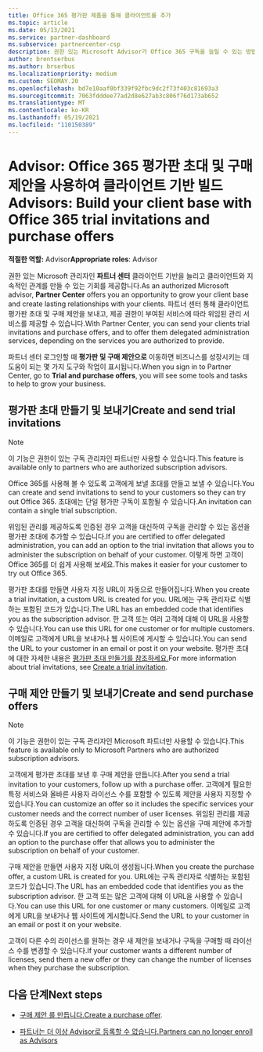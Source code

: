 ```yaml
---
title: Office 365 평가판 제품을 통해 클라이언트를 추가
ms.topic: article
ms.date: 05/13/2021
ms.service: partner-dashboard
ms.subservice: partnercenter-csp
description: 권한 있는 Microsoft Advisor가 Office 365 구독을 늘릴 수 있는 방법을 알아봅니다. Office 365 평가판 초대 및 구매 제안을 만들어 클라이언트에 보냅니다.
author: brentserbus
ms.author: brserbus
ms.localizationpriority: medium
ms.custom: SEOMAY.20
ms.openlocfilehash: bd7e10aaf0bf339f92fbc9dc2f73f403c81693a3
ms.sourcegitcommit: 7063fdddee77ad2d8e627ab3c806f76d173ab652
ms.translationtype: MT
ms.contentlocale: ko-KR
ms.lasthandoff: 05/19/2021
ms.locfileid: "110150389"
---
```

# <a name="advisors-build-your-client-base-with-office-365-trial-invitations-and-purchase-offers"></a><span data-ttu-id="f3749-104">Advisor: Office 365 평가판 초대 및 구매 제안을 사용하여 클라이언트 기반 빌드</span><span class="sxs-lookup"><span data-stu-id="f3749-104">Advisors: Build your client base with Office 365 trial invitations and purchase offers</span></span>


<span data-ttu-id="f3749-105">**적절한 역할:** Advisor</span><span class="sxs-lookup"><span data-stu-id="f3749-105">**Appropriate roles**: Advisor</span></span>


<span data-ttu-id="f3749-106">권한 있는 Microsoft 관리자인 **파트너 센터** 클라이언트 기반을 늘리고 클라이언트와 지속적인 관계를 만들 수 있는 기회를 제공합니다.</span><span class="sxs-lookup"><span data-stu-id="f3749-106">As an authorized Microsoft advisor, **Partner Center** offers you an opportunity to grow your client base and create lasting relationships with your clients.</span></span> <span data-ttu-id="f3749-107">파트너 센터 통해 클라이언트 평가판 초대 및 구매 제안을 보내고, 제공 권한이 부여된 서비스에 따라 위임된 관리 서비스를 제공할 수 있습니다.</span><span class="sxs-lookup"><span data-stu-id="f3749-107">With Partner Center, you can send your clients trial invitations and purchase offers, and to offer them delegated administration services, depending on the services you are authorized to provide.</span></span>

<span data-ttu-id="f3749-108">파트너 센터 로그인할 때 **평가판 및 구매 제안으로** 이동하면 비즈니스를 성장시키는 데 도움이 되는 몇 가지 도구와 작업이 표시됩니다.</span><span class="sxs-lookup"><span data-stu-id="f3749-108">When you sign in to Partner Center, go to **Trial and purchase offers**, you will see some tools and tasks to help to grow your business.</span></span>

## <a name="create-and-send-trial-invitations"></a><span data-ttu-id="f3749-109">평가판 초대 만들기 및 보내기</span><span class="sxs-lookup"><span data-stu-id="f3749-109">Create and send trial invitations</span></span>

> [!NOTE]
> <span data-ttu-id="f3749-110">이 기능은 권한이 있는 구독 관리자인 파트너만 사용할 수 있습니다.</span><span class="sxs-lookup"><span data-stu-id="f3749-110">This feature is available only to partners who are authorized subscription advisors.</span></span>

<span data-ttu-id="f3749-111">Office 365를 사용해 볼 수 있도록 고객에게 보낼 초대를 만들고 보낼 수 있습니다.</span><span class="sxs-lookup"><span data-stu-id="f3749-111">You can create and send invitations to send to your customers so they can try out Office 365.</span></span> <span data-ttu-id="f3749-112">초대에는 단일 평가판 구독이 포함될 수 있습니다.</span><span class="sxs-lookup"><span data-stu-id="f3749-112">An invitation can contain a single trial subscription.</span></span>

<span data-ttu-id="f3749-113">위임된 관리를 제공하도록 인증된 경우 고객을 대신하여 구독을 관리할 수 있는 옵션을 평가판 초대에 추가할 수 있습니다.</span><span class="sxs-lookup"><span data-stu-id="f3749-113">If you are certified to offer delegated administration, you can add an option to the trial invitation that allows you to administer the subscription on behalf of your customer.</span></span> <span data-ttu-id="f3749-114">이렇게 하면 고객이 Office 365를 더 쉽게 사용해 보세요.</span><span class="sxs-lookup"><span data-stu-id="f3749-114">This makes it easier for your customer to try out Office 365.</span></span>

<span data-ttu-id="f3749-115">평가판 초대를 만들면 사용자 지정 URL이 자동으로 만들어집니다.</span><span class="sxs-lookup"><span data-stu-id="f3749-115">When you create a trial invitation, a custom URL is created for you.</span></span> <span data-ttu-id="f3749-116">URL에는 구독 관리자로 식별하는 포함된 코드가 있습니다.</span><span class="sxs-lookup"><span data-stu-id="f3749-116">The URL has an embedded code that identifies you as the subscription advisor.</span></span> <span data-ttu-id="f3749-117">한 고객 또는 여러 고객에 대해 이 URL을 사용할 수 있습니다.</span><span class="sxs-lookup"><span data-stu-id="f3749-117">You can use this URL for one customer or for multiple customers.</span></span> <span data-ttu-id="f3749-118">이메일로 고객에게 URL을 보내거나 웹 사이트에 게시할 수 있습니다.</span><span class="sxs-lookup"><span data-stu-id="f3749-118">You can send the URL to your customer in an email or post it on your website.</span></span>
<span data-ttu-id="f3749-119">평가판 초대에 대한 자세한 내용은 [평가판 초대 만들기를 참조하세요.](advisors-create-a-trial-invitation.md)</span><span class="sxs-lookup"><span data-stu-id="f3749-119">For more information about trial invitations, see [Create a trial invitation](advisors-create-a-trial-invitation.md).</span></span>

## <a name="create-and-send-purchase-offers"></a><span data-ttu-id="f3749-120">구매 제안 만들기 및 보내기</span><span class="sxs-lookup"><span data-stu-id="f3749-120">Create and send purchase offers</span></span>

> [!NOTE]
> <span data-ttu-id="f3749-121">이 기능은 권한이 있는 구독 관리자인 Microsoft 파트너만 사용할 수 있습니다.</span><span class="sxs-lookup"><span data-stu-id="f3749-121">This feature is available only to Microsoft Partners who are authorized subscription advisors.</span></span>

<span data-ttu-id="f3749-122">고객에게 평가판 초대를 보낸 후 구매 제안을 만듭니다.</span><span class="sxs-lookup"><span data-stu-id="f3749-122">After you send a trial invitation to your customers, follow up with a purchase offer.</span></span> <span data-ttu-id="f3749-123">고객에게 필요한 특정 서비스와 올바른 사용자 라이선스 수를 포함할 수 있도록 제안을 사용자 지정할 수 있습니다.</span><span class="sxs-lookup"><span data-stu-id="f3749-123">You can customize an offer so it includes the specific services your customer needs and the correct number of user licenses.</span></span> <span data-ttu-id="f3749-124">위임된 관리를 제공하도록 인증된 경우 고객을 대신하여 구독을 관리할 수 있는 옵션을 구매 제안에 추가할 수 있습니다.</span><span class="sxs-lookup"><span data-stu-id="f3749-124">If you are certified to offer delegated administration, you can add an option to the purchase offer that allows you to administer the subscription on behalf of your customer.</span></span>

<span data-ttu-id="f3749-125">구매 제안을 만들면 사용자 지정 URL이 생성됩니다.</span><span class="sxs-lookup"><span data-stu-id="f3749-125">When you create the purchase offer, a custom URL is created for you.</span></span> <span data-ttu-id="f3749-126">URL에는 구독 관리자로 식별하는 포함된 코드가 있습니다.</span><span class="sxs-lookup"><span data-stu-id="f3749-126">The URL has an embedded code that identifies you as the subscription advisor.</span></span> <span data-ttu-id="f3749-127">한 고객 또는 많은 고객에 대해 이 URL을 사용할 수 있습니다.</span><span class="sxs-lookup"><span data-stu-id="f3749-127">You can use this URL for one customer or many customers.</span></span> <span data-ttu-id="f3749-128">이메일로 고객에게 URL을 보내거나 웹 사이트에 게시합니다.</span><span class="sxs-lookup"><span data-stu-id="f3749-128">Send the URL to your customer in an email or post it on your website.</span></span>

<span data-ttu-id="f3749-129">고객이 다른 수의 라이선스를 원하는 경우 새 제안을 보내거나 구독을 구매할 때 라이선스 수를 변경할 수 있습니다.</span><span class="sxs-lookup"><span data-stu-id="f3749-129">If your customer wants a different number of licenses, send them a new offer or they can change the number of licenses when they purchase the subscription.</span></span>

## <a name="next-steps"></a><span data-ttu-id="f3749-130">다음 단계</span><span class="sxs-lookup"><span data-stu-id="f3749-130">Next steps</span></span>

- <span data-ttu-id="f3749-131">[구매 제안 를 만듭니다.](advisor-create-a-purchase-offer.md)</span><span class="sxs-lookup"><span data-stu-id="f3749-131">[Create a purchase offer](advisor-create-a-purchase-offer.md).</span></span>

- [<span data-ttu-id="f3749-132">파트너는 더 이상 Advisor로 등록할 수 없습니다.</span><span class="sxs-lookup"><span data-stu-id="f3749-132">Partners can no longer enroll as Advisors</span></span>](advisors-no-csp.md)
